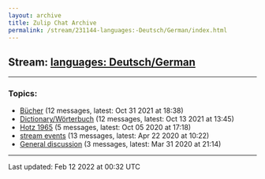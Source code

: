 ```yaml
---
layout: archive
title: Zulip Chat Archive
permalink: /stream/231144-languages:-Deutsch/German/index.html
---
```


## Stream: [languages: Deutsch/German](https://mattecapu.github.io/ct-zulip-archive/stream/231144-languages:-Deutsch/German/index.html)
---

### Topics:

* [Bücher](topic/B.C3.BCcher.html) (12 messages, latest: Oct 31 2021 at 18:38)
* [Dictionary/Wörterbuch](topic/Dictionary.2FW.C3.B6rterbuch.html) (12 messages, latest: Oct 13 2021 at 13:45)
* [Hotz 1965](topic/Hotz.201965.html) (5 messages, latest: Oct 05 2020 at 17:18)
* [stream events](topic/stream.20events.html) (13 messages, latest: Apr 22 2020 at 10:22)
* [General discussion](topic/General.20discussion.html) (3 messages, latest: Mar 31 2020 at 21:14)

<hr><p>Last updated: Feb 12 2022 at 00:32 UTC</p>
